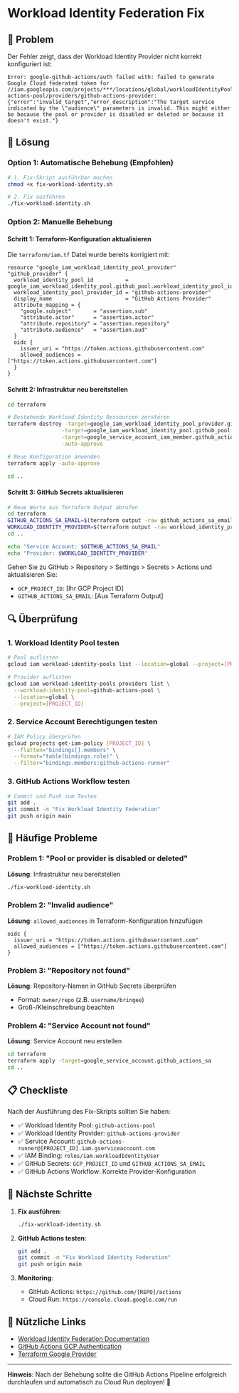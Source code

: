 # Workload Identity Federation Fix

## 🚨 Problem

Der Fehler zeigt, dass der Workload Identity Provider nicht korrekt konfiguriert ist:

```
Error: google-github-actions/auth failed with: failed to generate Google Cloud federated token for //iam.googleapis.com/projects/***/locations/global/workloadIdentityPools/github-actions-pool/providers/github-actions-provider: {"error":"invalid_target","error_description":"The target service indicated by the \"audience\" parameters is invalid. This might either be because the pool or provider is disabled or deleted or because it doesn't exist."}
```

## 🔧 Lösung

### Option 1: Automatische Behebung (Empfohlen)

```bash
# 1. Fix-Skript ausführbar machen
chmod +x fix-workload-identity.sh

# 2. Fix ausführen
./fix-workload-identity.sh
```

### Option 2: Manuelle Behebung

#### Schritt 1: Terraform-Konfiguration aktualisieren

Die `terraform/iam.tf` Datei wurde bereits korrigiert mit:

```hcl
resource "google_iam_workload_identity_pool_provider" "github_provider" {
  workload_identity_pool_id          = google_iam_workload_identity_pool.github_pool.workload_identity_pool_id
  workload_identity_pool_provider_id = "github-actions-provider"
  display_name                       = "GitHub Actions Provider"
  attribute_mapping = {
    "google.subject"       = "assertion.sub"
    "attribute.actor"      = "assertion.actor"
    "attribute.repository" = "assertion.repository"
    "attribute.audience"   = "assertion.aud"
  }
  oidc {
    issuer_uri = "https://token.actions.githubusercontent.com"
    allowed_audiences = ["https://token.actions.githubusercontent.com"]
  }
}
```

#### Schritt 2: Infrastruktur neu bereitstellen

```bash
cd terraform

# Bestehende Workload Identity Ressourcen zerstören
terraform destroy -target=google_iam_workload_identity_pool_provider.github_provider \
                 -target=google_iam_workload_identity_pool.github_pool \
                 -target=google_service_account_iam_member.github_actions_impersonation \
                 -auto-approve

# Neue Konfiguration anwenden
terraform apply -auto-approve

cd ..
```

#### Schritt 3: GitHub Secrets aktualisieren

```bash
# Neue Werte aus Terraform Output abrufen
cd terraform
GITHUB_ACTIONS_SA_EMAIL=$(terraform output -raw github_actions_sa_email)
WORKLOAD_IDENTITY_PROVIDER=$(terraform output -raw workload_identity_provider)
cd ..

echo "Service Account: $GITHUB_ACTIONS_SA_EMAIL"
echo "Provider: $WORKLOAD_IDENTITY_PROVIDER"
```

Gehen Sie zu GitHub > Repository > Settings > Secrets > Actions und aktualisieren Sie:

- `GCP_PROJECT_ID`: [Ihr GCP Project ID]
- `GITHUB_ACTIONS_SA_EMAIL`: [Aus Terraform Output]

## 🔍 Überprüfung

### 1. Workload Identity Pool testen

```bash
# Pool auflisten
gcloud iam workload-identity-pools list --location=global --project=[PROJECT_ID]

# Provider auflisten
gcloud iam workload-identity-pools providers list \
  --workload-identity-pool=github-actions-pool \
  --location=global \
  --project=[PROJECT_ID]
```

### 2. Service Account Berechtigungen testen

```bash
# IAM Policy überprüfen
gcloud projects get-iam-policy [PROJECT_ID] \
  --flatten="bindings[].members" \
  --format="table(bindings.role)" \
  --filter="bindings.members:github-actions-runner"
```

### 3. GitHub Actions Workflow testen

```bash
# Commit und Push zum Testen
git add .
git commit -m "Fix Workload Identity Federation"
git push origin main
```

## 🐛 Häufige Probleme

### Problem 1: "Pool or provider is disabled or deleted"

**Lösung**: Infrastruktur neu bereitstellen
```bash
./fix-workload-identity.sh
```

### Problem 2: "Invalid audience"

**Lösung**: `allowed_audiences` in Terraform-Konfiguration hinzufügen
```hcl
oidc {
  issuer_uri = "https://token.actions.githubusercontent.com"
  allowed_audiences = ["https://token.actions.githubusercontent.com"]
}
```

### Problem 3: "Repository not found"

**Lösung**: Repository-Namen in GitHub Secrets überprüfen
- Format: `owner/repo` (z.B. `username/bringee`)
- Groß-/Kleinschreibung beachten

### Problem 4: "Service Account not found"

**Lösung**: Service Account neu erstellen
```bash
cd terraform
terraform apply -target=google_service_account.github_actions_sa
cd ..
```

## 📋 Checkliste

Nach der Ausführung des Fix-Skripts sollten Sie haben:

- ✅ Workload Identity Pool: `github-actions-pool`
- ✅ Workload Identity Provider: `github-actions-provider`
- ✅ Service Account: `github-actions-runner@[PROJECT_ID].iam.gserviceaccount.com`
- ✅ IAM Binding: `roles/iam.workloadIdentityUser`
- ✅ GitHub Secrets: `GCP_PROJECT_ID` und `GITHUB_ACTIONS_SA_EMAIL`
- ✅ GitHub Actions Workflow: Korrekte Provider-Konfiguration

## 🎯 Nächste Schritte

1. **Fix ausführen**:
   ```bash
   ./fix-workload-identity.sh
   ```

2. **GitHub Actions testen**:
   ```bash
   git add .
   git commit -m "Fix Workload Identity Federation"
   git push origin main
   ```

3. **Monitoring**:
   - GitHub Actions: `https://github.com/[REPO]/actions`
   - Cloud Run: `https://console.cloud.google.com/run`

## 🔗 Nützliche Links

- [Workload Identity Federation Documentation](https://cloud.google.com/iam/docs/workload-identity-federation)
- [GitHub Actions GCP Authentication](https://github.com/google-github-actions/auth)
- [Terraform Google Provider](https://registry.terraform.io/providers/hashicorp/google/latest/docs)

---

**Hinweis**: Nach der Behebung sollte die GitHub Actions Pipeline erfolgreich durchlaufen und automatisch zu Cloud Run deployen! 🚀